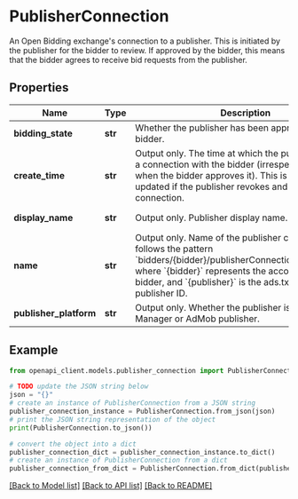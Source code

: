 # PublisherConnection

An Open Bidding exchange's connection to a publisher. This is initiated by the publisher for the bidder to review. If approved by the bidder, this means that the bidder agrees to receive bid requests from the publisher.

## Properties

Name | Type | Description | Notes
------------ | ------------- | ------------- | -------------
**bidding_state** | **str** | Whether the publisher has been approved by the bidder. | [optional] 
**create_time** | **str** | Output only. The time at which the publisher initiated a connection with the bidder (irrespective of if or when the bidder approves it). This is subsequently updated if the publisher revokes and re-initiates the connection. | [optional] [readonly] 
**display_name** | **str** | Output only. Publisher display name. | [optional] [readonly] 
**name** | **str** | Output only. Name of the publisher connection. This follows the pattern &#x60;bidders/{bidder}/publisherConnections/{publisher}&#x60;, where &#x60;{bidder}&#x60; represents the account ID of the bidder, and &#x60;{publisher}&#x60; is the ads.txt/app-ads.txt publisher ID. | [optional] [readonly] 
**publisher_platform** | **str** | Output only. Whether the publisher is an Ad Manager or AdMob publisher. | [optional] [readonly] 

## Example

```python
from openapi_client.models.publisher_connection import PublisherConnection

# TODO update the JSON string below
json = "{}"
# create an instance of PublisherConnection from a JSON string
publisher_connection_instance = PublisherConnection.from_json(json)
# print the JSON string representation of the object
print(PublisherConnection.to_json())

# convert the object into a dict
publisher_connection_dict = publisher_connection_instance.to_dict()
# create an instance of PublisherConnection from a dict
publisher_connection_from_dict = PublisherConnection.from_dict(publisher_connection_dict)
```
[[Back to Model list]](../README.md#documentation-for-models) [[Back to API list]](../README.md#documentation-for-api-endpoints) [[Back to README]](../README.md)


